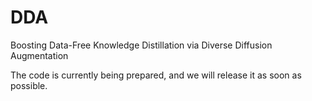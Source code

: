 # DDA
Boosting Data-Free Knowledge Distillation via Diverse Diffusion Augmentation

The code is currently being prepared, and we will release it as soon as possible.
